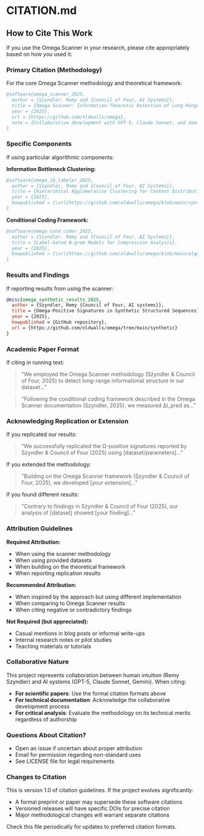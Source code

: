 # CITATION.md

## How to Cite This Work

If you use the Omega Scanner in your research, please cite appropriately based on how you used it:

### Primary Citation (Methodology)

For the core Omega Scanner methodology and theoretical framework:

```bibtex
@software{omega_scanner_2025,
  author = {Szyndler, Remy and {Council of Four, AI Systems}},
  title = {Omega Scanner: Information-Theoretic Detection of Long-Range Structure},
  year = {2025},
  url = {https://github.com/oldwalls/omega},
  note = {Collaborative development with GPT-5, Claude Sonnet, and Gemini}
}
```

### Specific Components

If using particular algorithmic components:

**Information Bottleneck Clustering:**
```bibtex
@software{omega_ib_labeler_2025,
  author = {Szyndler, Remy and {Council of Four, AI Systems}},
  title = {Hierarchical Agglomerative Clustering for Context Distributions},
  year = {2025},
  howpublished = {\url{https://github.com/oldwalls/omega/blob/main/synthetic/algorithms/code/alphametrics.py}}
}
```

**Conditional Coding Framework:**
```bibtex
@software{omega_cond_coder_2025,
  author = {Szyndler, Remy and {Council of Four, AI Systems}},
  title = {Label-Gated N-gram Models for Compression Analysis},
  year = {2025},
  howpublished = {\url{https://github.com/oldwalls/omega/blob/main/algorithms/code/cond_coder.py}}
}
```

### Results and Findings

If reporting results from using the scanner:

```bibtex
@misc{omega_synthetic_results_2025,
  author = {Szyndler, Remy {Council of Four, AI systems}},
  title = {Omega-Positive Signatures in Synthetic Structured Sequences},
  year = {2025},
  howpublished = {GitHub repository},
  url = {https://github.com/oldwalls/omega/tree/main/synthetic}
}
```

### Academic Paper Format

If citing in running text:

> "We employed the Omega Scanner methodology (Szyndler & Council of Four, 2025) to detect long-range informational structure in our dataset..."

> "Following the conditional coding framework described in the Omega Scanner documentation (Szyndler, 2025), we measured ΔI_pred as..."

### Acknowledging Replication or Extension

If you replicated our results:

> "We successfully replicated the Ω-positive signatures reported by Szyndler & Council of Four (2025) using [dataset/parameters]..."

If you extended the methodology:

> "Building on the Omega Scanner framework (Szyndler & Council of Four, 2025), we developed [your extension]..."

If you found different results:

> "Contrary to findings in Szyndler & Council of Four (2025), our analysis of [dataset] showed [your finding]..."

### Attribution Guidelines

**Required Attribution:**
- When using the scanner methodology
- When using provided datasets
- When building on the theoretical framework
- When reporting replication results

**Recommended Attribution:**
- When inspired by the approach but using different implementation
- When comparing to Omega Scanner results
- When citing negative or contradictory findings

**Not Required (but appreciated):**
- Casual mentions in blog posts or informal write-ups
- Internal research notes or pilot studies
- Teaching materials or tutorials

### Collaborative Nature

This project represents collaboration between human intuition (Remy Szyndler) and AI systems (GPT-5, Claude Sonnet, Gemini). When citing:

- **For scientific papers**: Use the formal citation formats above
- **For technical documentation**: Acknowledge the collaborative development process
- **For critical analysis**: Evaluate the methodology on its technical merits regardless of authorship

### Questions About Citation?

- Open an issue if uncertain about proper attribution
- Email for permission regarding non-standard uses
- See LICENSE file for legal requirements

### Changes to Citation

This is version 1.0 of citation guidelines. If the project evolves significantly:
- A formal preprint or paper may supersede these software citations
- Versioned releases will have specific DOIs for precise citation
- Major methodological changes will warrant separate citations

Check this file periodically for updates to preferred citation formats.
